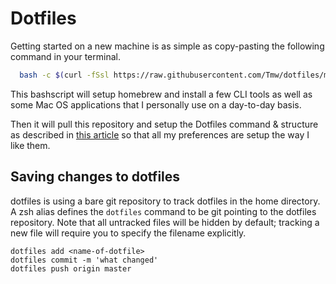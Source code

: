 # Dotfiles

Getting started on a new machine is as simple as copy-pasting the following command in your terminal.

```bash
  bash -c $(curl -fSsl https://raw.githubusercontent.com/Tmw/dotfiles/master/bootstrap.sh)
```

This bashscript will setup homebrew and install a few CLI tools as well
as some Mac OS applications that I personally use on a day-to-day basis.

Then it will pull this repository and setup the Dotfiles command & structure as described in [this article](https://medium.com/toutsbrasil/how-to-manage-your-dotfiles-with-git-f7aeed8adf8b) so that all my preferences are setup the way I like them.

## Saving changes to dotfiles

dotfiles is using a bare git repository to track dotfiles in the home directory.
A zsh alias defines the `dotfiles` command to be git pointing to the dotfiles repository. Note that all untracked files will be hidden by default; tracking a new file will require you to specify the filename explicitly.

```
dotfiles add <name-of-dotfile>
dotfiles commit -m 'what changed'
dotfiles push origin master
```
